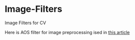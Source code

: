 # Image-Filters
Image Filters for CV

Here is AOS filter for image preprocessing ised in [this article](https://ieeexplore.ieee.org/abstract/document/7084662)
